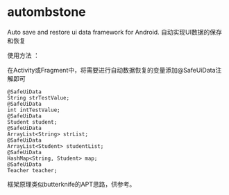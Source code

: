 # autombstone
Auto save and restore ui data framework for Android.
自动实现UI数据的保存和恢复

使用方法 ：

在Activity或Fragment中，将需要进行自动数据恢复的变量添加@SafeUiData注解即可 


    @SafeUiData
    String strTestValue;
    @SafeUiData
    int intTestValue;
    @SafeUiData
    Student student;
    @SafeUiData
    ArrayList<String> strList;
    @SafeUiData
    ArrayList<Student> studentList;
    @SafeUiData
    HashMap<String, Student> map;
    @SafeUiData
    Teacher teacher;


框架原理类似butterknife的APT思路，供参考。
